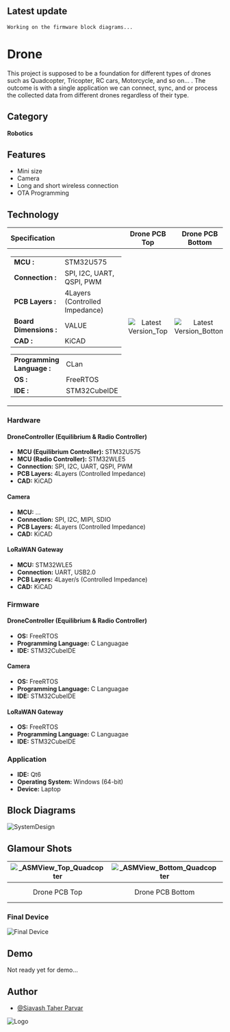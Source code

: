 
## Latest update

``
Working on the firmware block diagrams...
``

# Drone

This project is supposed to be a foundation for different types of drones such as Quadcopter, Tricopter, RC cars, Motorcycle, and so on... . The outcome is with a single application we can connect, sync, and or process the collected data from different drones regardless of their type.

## Category

__Robotics__

## Features

- Mini size
- Camera
- Long and short wireless connection
- OTA Programming


## Technology


|Specification|Drone PCB Top|Drone PCB Bottom|
|:---|:---:|:---:|
|<table><tbody><tr><td>__MCU :__</td> <td> STM32U575 </td></tr> <tr><td>__Connection :__</td> <td> SPI, I2C, UART, QSPI, PWM </td></tr> <tr><td>__PCB Layers :__</td> <td> 4Layers (Controlled Impedance) </td></tr> <tr><td>__Board Dimensions :__ </td> <td> VALUE </td></tr> <tr><td>__CAD :__</td> <td> KiCAD </td></tr></tbody></table><table><tbody><tr><td>__Programming Language :__</td> <td> CLan </td></tr> <tr><td>__OS :__</td> <td> FreeRTOS </td></tr> <tr><td>__IDE :__</td> <td> STM32CubeIDE </td></tr> </tbody></table>|![Latest Version_Top](https://github.com/mend0z0)|![Latest Version_Bottom](https://github.com/mend0z0)|






### Hardware

#### DroneController (Equilibrium & Radio Controller)
- **MCU (Equilibrium Controller):** STM32U575
- **MCU (Radio Controller):** STM32WLE5
- **Connection:** SPI, I2C, UART, QSPI, PWM
- **PCB Layers:** 4Layers (Controlled Impedance)
- **CAD:** KiCAD

#### Camera
- **MCU:** ...
- **Connection:** SPI, I2C, MIPI, SDIO
- **PCB Layers:** 4Layers (Controlled Impedance)
- **CAD:** KiCAD

#### LoRaWAN Gateway
- **MCU:** STM32WLE5
- **Connection:** UART, USB2.0
- **PCB Layers:** 4Layer/s (Controlled Impedance)
- **CAD:** KiCAD

### Firmware

#### DroneController (Equilibrium & Radio Controller)
- **OS:** FreeRTOS
- **Programming Language:** C Languagae
- **IDE:** STM32CubeIDE

#### Camera
- **OS:** FreeRTOS
- **Programming Language:** C Languagae
- **IDE:** STM32CubeIDE

#### LoRaWAN Gateway
- **OS:** FreeRTOS
- **Programming Language:** C Languagae
- **IDE:** STM32CubeIDE

### Application

- **IDE:** Qt6
- **Operating System:** Windows (64-bit)
- **Device:** Laptop

## Block Diagrams

![SystemDesign](https://github.com/mend0z0/Quadcopter/blob/main/Document/Block%20Diagrams/_FBD_SYS_Drone_v1.0.svg)

## Glamour Shots

|![_ASMView_Top_Quadcopter](https://github.com/mend0z0/Quadcopter/blob/main/Document/Glamour%20shots/_ASMView_Top_Quadcopter_v1.0.svg)|![_ASMView_Bottom_Quadcopter](https://github.com/mend0z0/Quadcopter/blob/main/Document/Glamour%20shots/_ASMView_Bottom_Quadcopter_v1.0.svg)|![_App_Quadcopter_v1.0_](https://github.com/mend0z0/Quadcopter/blob/main/Document/Glamour%20shots/_ASMView_Top_Quadcopter_v1.0.svg)|![FULLDRONE_Screenshot](https://github.com/mend0z0/Quadcopter/blob/main/Document/Glamour%20shots/_ASMView_Top_Quadcopter_v1.0.svg)|![FULLDRONE_Screenshot](https://github.com/mend0z0/Quadcopter/blob/main/Document/Glamour%20shots/_ASMView_Top_Quadcopter_v1.0.svg)|![FULLDRONE_Screenshot](https://github.com/mend0z0/Quadcopter/blob/main/Document/Glamour%20shots/_ASMView_Top_Quadcopter_v1.0.svg)|
|:--:| :--:| :--:| :--: | :--:| :--: |
| Drone PCB Top | Drone PCB Bottom | Camera PCB Top | Camera PCB Bottom | LoRaWAN Gateway PCB Top | LoRaWAN Gateway PCB Bottom |

### Final Device

![_Final Device_](https://github.com/mend0z0)

## Demo

Not ready yet for demo...

## Author

- [@Siavash Taher Parvar](https://www.linkedin.com/in/mend0z0)


![Logo](https://github.com/mend0z0/Quadcopter/blob/main/Logo.png)

